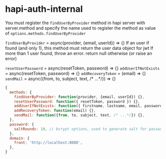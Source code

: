 # hapi-auth-internal

You must register the `findUserByProvider` method in hapi server with server.method and specify the name used to register the method as value of `options.methods.findUserByProvider`

`findUserByProvider` = async(provider, {email, userId}) => {}
  If an user if found (and only 1), this method must return the user data object for jwt
  If more than 1 user found, throw an error.
  return null otherwise (or raise an error)

`resetUserPassword` = async(resetToken, password) => {}
`addUserIfNotExists` = async(resetToken, password) => {}
`addRecoveryToken` = (email) => {}
`sendMail` = async({from, to, subject, text, /* ...*/}) => {}


```js
{
  methods: {
    findUserByProvider: function(provider, {email, userId}) {},
    resetUserPassword: function({ resetToken, password }) {},
    addUserIfNotExists: function({ firstname, lastname, email, password, scope: [] }) {},
    addRecoveryToken: function(email) {},
    sendMail: function({from, to, subject, text, /* ...*/}) {},
  },
  password: {
    saltRounds: 10, // bcrypt options, used to generate salt for password
  },
  domain: {
    front: 'http://localhost:8080',
  },
}
```
